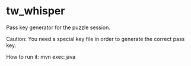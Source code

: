 tw_whisper
==========

Pass key generator for the puzzle session.

Caution: You need a special key file in order to generate the correct pass key.

How to run it: mvn exec:java
